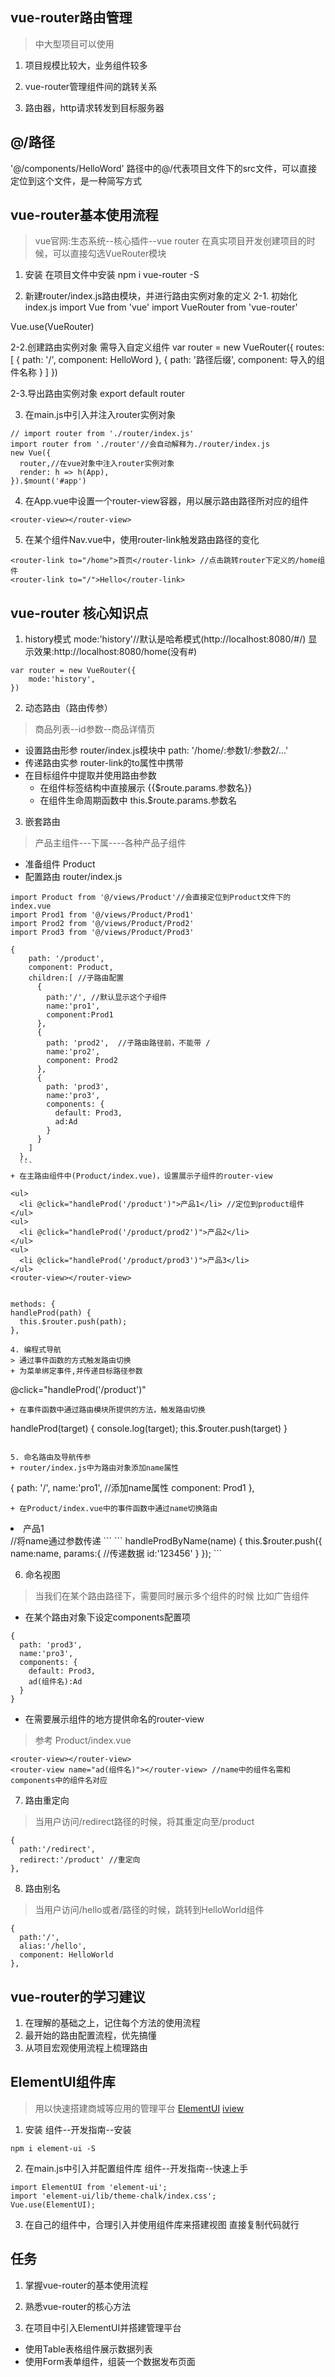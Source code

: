 ## vue-router路由管理
> 中大型项目可以使用
1. 项目规模比较大，业务组件较多

2. vue-router管理组件间的跳转关系

3. 路由器，http请求转发到目标服务器

## @/路径
'@/components/HelloWord'
路径中的@/代表项目文件下的src文件，可以直接定位到这个文件，是一种简写方式


## vue-router基本使用流程
>vue官网:生态系统--核心插件--vue router
> 在真实项目开发创建项目的时候，可以直接勾选VueRouter模块
1. 安装
在项目文件中安装
npm i vue-router -S

2. 新建router/index.js路由模块，并进行路由实例对象的定义
  2-1. 初始化index.js
  import Vue from 'vue'
  import VueRouter from 'vue-router'

  Vue.use(VueRouter)

  2-2.创建路由实例对象
  需导入自定义组件
  var router = new VueRouter({
      routes: [
          {
              path: '/',
              component: HelloWord
          },
          {
              path: '路径后缀',
              component: 导入的组件名称
          }
      ]
  })

  2-3.导出路由实例对象
  export default router 

3. 在main.js中引入并注入router实例对象
```
// import router from './router/index.js'
import router from './router'//会自动解释为./router/index.js
new Vue({
  router,//在vue对象中注入router实例对象
  render: h => h(App),
}).$mount('#app')
```

4. 在App.vue中设置一个router-view容器，用以展示路由路径所对应的组件
```
<router-view></router-view>
```

5. 在某个组件Nav.vue中，使用router-link触发路由路径的变化
```
<router-link to="/home">首页</router-link> //点击跳转router下定义的/home组件
<router-link to="/">Hello</router-link>
```

## vue-router 核心知识点

1. history模式
mode:'history'//默认是哈希模式(http://localhost:8080/#/)
显示效果:http://localhost:8080/home(没有#)
```
var router = new VueRouter({
    mode:'history',
})
```

2. 动态路由（路由传参）
> 商品列表--id参数--商品详情页
  + 设置路由形参   router/index.js模块中
    path: '/home/:参数1/:参数2/...'
  + 传递路由实参   router-link的to属性中携带
    <router-link to="/home/实参1/实参2/...">
  + 在目标组件中提取并使用路由参数
    - 在组件标签结构中直接展示  {{$route.params.参数名}}
    - 在组件生命周期函数中  this.$route.params.参数名

3. 嵌套路由
> 产品主组件---下属----各种产品子组件
  + 准备组件  Product
  + 配置路由  router/index.js
  ```
  import Product from '@/views/Product'//会直接定位到Product文件下的index.vue
  import Prod1 from '@/views/Product/Prod1'
  import Prod2 from '@/views/Product/Prod2'
  import Prod3 from '@/views/Product/Prod3'
  ```
  ```
  {
      path: '/product',
      component: Product,
      children:[ //子路由配置
        {
          path:'/', //默认显示这个子组件
          name:'pro1',
          component:Prod1
        },
        {
          path: 'prod2',  //子路由路径前，不能带 / 
          name:'pro2',
          component: Prod2
        },
        {
          path: 'prod3',
          name:'pro3',
          components: {
            default: Prod3,
            ad:Ad
          }
        }
      ]
    },
    ```
  + 在主路由组件中(Product/index.vue)，设置展示子组件的router-view
  ```
    <ul>
      <li @click="handleProd('/product')">产品1</li> //定位到product组件
    </ul>
    <ul>
      <li @click="handleProd('/product/prod2')">产品2</li>
    </ul>
    <ul>
      <li @click="handleProd('/product/prod3')">产品3</li>
    </ul>
    <router-view></router-view>
  ```
  ```
    methods: {
    handleProd(path) {
      this.$router.push(path);
    },  
  ```
4. 编程式导航
> 通过事件函数的方式触发路由切换
  + 为菜单绑定事件,并传递目标路径参数
  ```
  @click="handleProd('/product')"
  ```
  + 在事件函数中通过路由模块所提供的方法，触发路由切换
  ```
  handleProd(target) {
    console.log(target);
    this.$router.push(target)
  }
  ```

5. 命名路由及导航传参
 + router/index.js中为路由对象添加name属性
 ```
 {
    path: '/',
    name:'pro1', //添加name属性
    component: Prod1
  },
 ```
 + 在Product/index.vue中的事件函数中通过name切换路由
 ```
 <li @click="handleProdByName('pro1')">产品1</li>//将name通过参数传递
 ```
 ```
  handleProdByName(name) {
  this.$router.push({
      name:name,
      params:{     //传递数据
              id:'123456'
            }
  });
 ```

6. 命名视图
> 当我们在某个路由路径下，需要同时展示多个组件的时候
比如广告组件
  + 在某个路由对象下设定components配置项
  ```
  {
    path: 'prod3',
    name:'pro3',
    components: {
      default: Prod3,
      ad(组件名):Ad
    }
  }
  ```
  + 在需要展示组件的地方提供命名的router-view  
  > 参考  Product/index.vue
  ```
  <router-view></router-view>
  <router-view name="ad(组件名)"></router-view> //name中的组件名需和components中的组件名对应
  ```

7. 路由重定向
> 当用户访问/redirect路径的时候，将其重定向至/product
```
{
  path:'/redirect', 
  redirect:'/product' //重定向
},
```

8. 路由别名
> 当用户访问/hello或者/路径的时候，跳转到HelloWorld组件
```
{
  path:'/',
  alias:'/hello',
  component: HelloWorld
},
```

## vue-router的学习建议
1. 在理解的基础之上，记住每个方法的使用流程
2. 最开始的路由配置流程，优先搞懂
3. 从项目宏观使用流程上梳理路由

## ElementUI组件库
> 用以快速搭建商城等应用的管理平台
[ElementUI](https://element.eleme.cn/#/zh-CN)
[iview](http://v1.iviewui.com/)

1. 安装
组件--开发指南--安装
```
npm i element-ui -S
```

2. 在main.js中引入并配置组件库
组件--开发指南--快速上手
```
import ElementUI from 'element-ui';
import 'element-ui/lib/theme-chalk/index.css';
Vue.use(ElementUI);
```

3. 在自己的组件中，合理引入并使用组件库来搭建视图
直接复制代码就行

## 任务

1. 掌握vue-router的基本使用流程

2. 熟悉vue-router的核心方法

3. 在项目中引入ElementUI并搭建管理平台
  + 使用Table表格组件展示数据列表
  + 使用Form表单组件，组装一个数据发布页面




